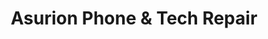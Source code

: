 ---
title: "Asurion Phone & Tech Repair"
url: /altamonte-springs/asurion-phone-and-tech-repair/
shop: mobile phone
---